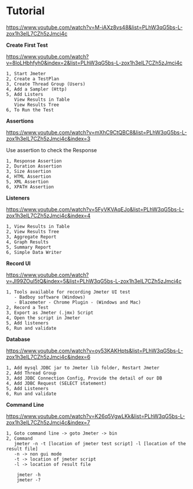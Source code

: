 # Tutorial

https://www.youtube.com/watch?v=M-iAXz8vs48&list=PLhW3qG5bs-L-zox1h3eIL7CZh5zJmci4c

**Create First Test**

https://www.youtube.com/watch?v=8loLHbhfyh0&index=2&list=PLhW3qG5bs-L-zox1h3eIL7CZh5zJmci4c

```
1, Start Jmeter
2, Create a TestPlan
3, Create Thread Group (Users)
4, Add a Sampler (Http)
5, Add Listers
   View Results in Table
   View Results Tree
6, To Run the Test
```

**Assertions**

https://www.youtube.com/watch?v=mXhC9CtQBC8&list=PLhW3qG5bs-L-zox1h3eIL7CZh5zJmci4c&index=3

Use assertion to check the Response
 
```
1, Response Assertion
2, Duration Assertion
3, Size Assertion
4, HTML Assertion
5, XML Assertion
6, XPATH Assertion
```

**Listeners**

https://www.youtube.com/watch?v=5FyVKVAqEJo&list=PLhW3qG5bs-L-zox1h3eIL7CZh5zJmci4c&index=4

```
1, View Results in Table
2, View Results Tree
3, Aggregate Report
4, Graph Results
5, Summary Report
6, Simple Data Writer
```

**Record UI**

https://www.youtube.com/watch?v=JI99ZOuI5tQ&index=5&list=PLhW3qG5bs-L-zox1h3eIL7CZh5zJmci4c

```
1, Tools available for recording Jmeter UI test
   - Badboy software (Windows)
   - Blazemeter - Chrome Plugin - (Windows and Mac)
2, Record a Test
3, Export as Jmeter (.jmx) Script
4, Open the script in Jmeter
5, Add listeners
6, Run and validate
```

**Database**

https://www.youtube.com/watch?v=oy53KAKHpts&list=PLhW3qG5bs-L-zox1h3eIL7CZh5zJmci4c&index=6

```
1, Add mysql JDBC jar to Jmeter lib folder, Restart Jmeter
2, Add Thread Group
3, Add JDBC Connection Config, Provide the detail of our DB
4, Add JDBC Request (SELECT statement)
5, Add Listeners
6, Run and validate
```

**Command Line**

https://www.youtube.com/watch?v=K26q5VgwLKk&list=PLhW3qG5bs-L-zox1h3eIL7CZh5zJmci4c&index=7

```
1, Goto command line -> goto Jmeter -> bin
2, Command
   jmeter -n -t [location of jmeter test script] -l [location of the result file]
   -n -> non gui mode
   -t -> location of jmeter script
   -l -> location of result file
    
    jmeter -h
    jmeter -?
```

